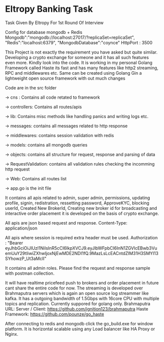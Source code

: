 # Eltropy Banking Task
Task Given By Eltropy For 1st Round Of Interview

Config for database mongodb + Redis
Mongodb":"mongodb://localhost:27017/?replicaSet=replicaSet",
"Redis":"localhost:6379",
"MongodbDatabase":"coynce"
HttpPort : 3500

This Project is not exactly the requirement you have asked but quite similar. Developing a crypto exchange for someone and it has all such features even more. Kindly look into the code.
It is working in my personal Golang Framework called Haste its fast and has many features like http2 streaming, RPC and middlewares etc. Same can be created using Golang Gin a lightweight open source framework with out much changes

Code are in the src folder

  -> cns : Contains all code retated to framework
  
  -> controllers: Contains all routes/apis
  
  -> lib: Contains misc methods like handling panics and writing logs etc.
  
  -> messages: contains all messages related to http response
  
  -> middlewares: contains session validation with redis
  
  -> models: contains all mongodb queries
  
  -> objects: contains all structure for request, response and parsing of data
  
  -> RequestValidation: contains all validation rules checking the incomming http request
  
  -> Web: Contains all routes list
  
  -> app.go is the init file

It contains all apis related to admin, super admin, permissions, updating profile, signin, redistration, ressetting password, ApproveKYC, blocking userId, Created New BrokerId, Creating new broker id for broadcasting and interactive order placement it is developed on the basis of crypto exchange.

All apis are json based request and response. 
Content-Type: application/json

All apis where session is required extra header must be used.
Authorization : "Bearer eyJhbGciOiJIUzI1NiIsInR5cCI6IkpXVCJ9.eyJlbWFpbCI6InN1ZGVlcEBwb3VuemUuY29tIiwiZXhwIjoxNjEwMDE2NDI1fQ.9MazLsLcEACntdZIM31H3SMYI13SYhowzP_Ut3aMclI"

It contains all admin roles. Please find the request and response sample with postman collection.

It will have realtime pricefeed push to brokers and order placement in future cant share the entire code for now. The streaming is developed over Brahmaputra servers which is again an open source log streammer like kafka. It has a outgoing bandwidth of 1.5Gbps with 16core CPU with multiple topics and replication. Currently suppored for golang only.
Brahmaputra URL: 
Server / Client: https://github.com/ignition123/brahmaputra
Haste Framework: https://github.com/pounze/go_haste

After connecting to redis and mongodb click the go_build.exe for window platform. It is horizontal scalable using any Load balancer like HA Proxy or Nginx.
